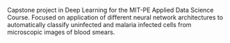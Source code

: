 Capstone project in Deep Learning for the MIT-PE Applied Data Science Course. Focused on application of different neural network architectures to automatically classify uninfected and malaria infected cells from microscopic images of blood smears.
